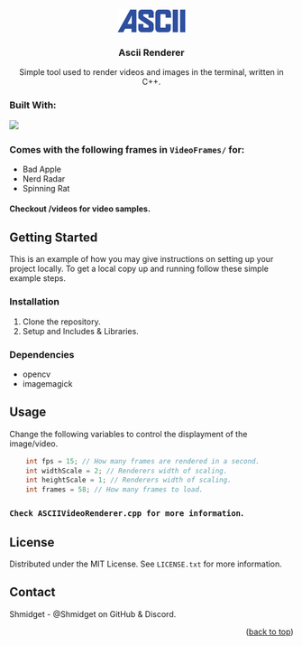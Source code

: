 <a name="readme-top"></a>

<!-- PROJECT LOGO -->
<br />
<div align="center">
  <img src="images/Logo.png" alt="Logo" width="120" height="40">
</a>

<h3 align="center">Ascii Renderer</h3>

  <p align="center">
    Simple tool used to render videos and images in the terminal, written in C++.
    <br />
  </p>
</div>




### Built With:
 <img src="https://skillicons.dev/icons?i=cpp&perline=14" />



### Comes with the following frames in ```VideoFrames/``` for:
- Bad Apple
- Nerd Radar
- Spinning Rat

#### Checkout /videos for video samples.


<!-- GETTING STARTED -->
## Getting Started

This is an example of how you may give instructions on setting up your project locally.
To get a local copy up and running follow these simple example steps.

### Installation

1. Clone the repository.
2. Setup and Includes & Libraries.

### Dependencies
- opencv
- imagemagick




<!-- USAGE EXAMPLES -->
## Usage
Change the following variables to control the displayment of the image/video.

```c++
	int fps = 15; // How many frames are rendered in a second.
	int widthScale = 2; // Renderers width of scaling.
	int heightScale = 1; // Renderers width of scaling. 
	int frames = 58; // How many frames to load.
```

### ```Check ASCIIVideoRenderer.cpp for more information```.


<!-- LICENSE -->
## License

Distributed under the MIT License. See `LICENSE.txt` for more information.



<!-- CONTACT -->
## Contact

Shmidget - @Shmidget on GitHub & Discord.


<p align="right">(<a href="#readme-top">back to top</a>)</p>
   
